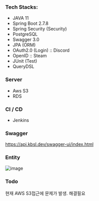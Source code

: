 ### Tech Stacks:
- JAVA 11
- Spring Boot 2.7.8
- Spring Security (Security)
- PostgreSQL
- Swagger 3.0
- JPA (ORM)
- OAuth2.0 (Login) :: Discord
- OpenID :: Steam
- JUnit (Test)
- QueryDSL

### Server
- Aws S3
- RDS

### CI / CD
- Jenkins

### Swagger
https://api.kbsl.dev/swagger-ui/index.html

### Entity
![image](https://user-images.githubusercontent.com/55175243/220146141-e1f98129-d0af-459a-975c-364c6720b79d.png)

### Todo
현재 AWS S3접근에 문제가 발생. 해결필요